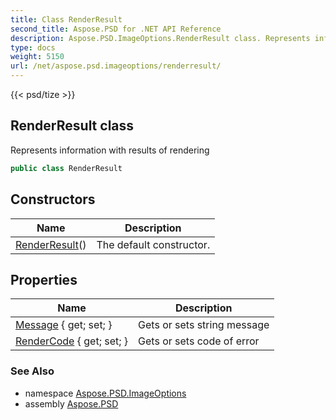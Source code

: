 ```yaml
---
title: Class RenderResult
second_title: Aspose.PSD for .NET API Reference
description: Aspose.PSD.ImageOptions.RenderResult class. Represents information with results of rendering
type: docs
weight: 5150
url: /net/aspose.psd.imageoptions/renderresult/
---
```

{{< psd/tize >}}
## RenderResult class

Represents information with results of rendering

```csharp
public class RenderResult
```

## Constructors

| Name | Description |
| --- | --- |
| [RenderResult](renderresult/)() | The default constructor. |

## Properties

| Name | Description |
| --- | --- |
| [Message](../../aspose.psd.imageoptions/renderresult/message/) { get; set; } | Gets or sets string message |
| [RenderCode](../../aspose.psd.imageoptions/renderresult/rendercode/) { get; set; } | Gets or sets code of error |

### See Also

* namespace [Aspose.PSD.ImageOptions](../../aspose.psd.imageoptions/)
* assembly [Aspose.PSD](../../)


